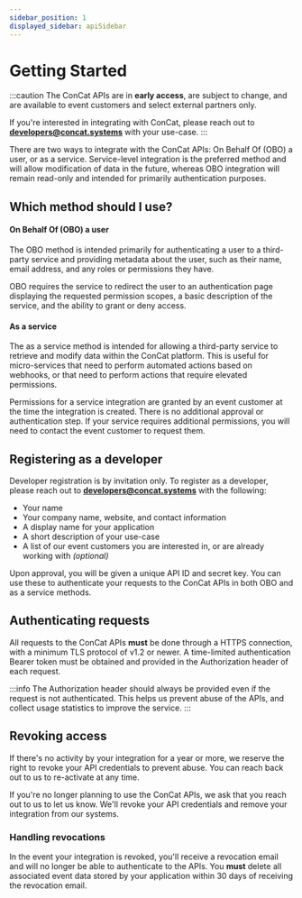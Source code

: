 ```yaml
---
sidebar_position: 1
displayed_sidebar: apiSidebar
---
```


# Getting Started

:::caution
The ConCat APIs are in **early access**, are subject to change, and are available to event customers and select external partners only.

If you're interested in integrating with ConCat, please reach out to **developers@concat.systems** with your use-case.
:::

There are two ways to integrate with the ConCat APIs: On Behalf Of (OBO) a user, or as a service. Service-level integration is the preferred method and will allow modification of data in the future, whereas OBO integration will remain read-only and intended for primarily authentication purposes.

## Which method should I use?

#### On Behalf Of (OBO) a user
The OBO method is intended primarily for authenticating a user to a third-party service and providing metadata about the user, such as their name, email address, and any roles or permissions they have.

OBO requires the service to redirect the user to an authentication page displaying the requested permission scopes, a basic description of the service, and the ability to grant or deny access.

#### As a service
The as a service method is intended for allowing a third-party service to retrieve and modify data within the ConCat platform. This is useful for micro-services that need to perform automated actions based on webhooks, or that need to perform actions that require elevated permissions.

Permissions for a service integration are granted by an event customer at the time the integration is created. There is no additional approval or authentication step. If your service requires additional permissions, you will need to contact the event customer to request them.

## Registering as a developer

Developer registration is by invitation only. To register as a developer, please reach out to **developers@concat.systems** with the following:

* Your name
* Your company name, website, and contact information
* A display name for your application
* A short description of your use-case
* A list of our event customers you are interested in, or are already working with *(optional)*

Upon approval, you will be given a unique API ID and secret key. You can use these to authenticate your requests to the ConCat APIs in both OBO and as a service methods.

## Authenticating requests

All requests to the ConCat APIs **must** be done through a HTTPS connection, with a minimum TLS protocol of v1.2 or newer. A time-limited authentication Bearer token must be obtained and provided in the Authorization header of each request.

:::info
The Authorization header should always be provided even if the request is not authenticated. This helps us prevent abuse of the APIs, and collect usage statistics to improve the service.
:::

## Revoking access
If there's no activity by your integration for a year or more, we reserve the right to revoke your API credentials to prevent abuse. You can reach back out to us to re-activate at any time.

If you're no longer planning to use the ConCat APIs, we ask that you reach out to us to let us know. We'll revoke your API credentials and remove your integration from our systems.

### Handling revocations
In the event your integration is revoked, you'll receive a revocation email and will no longer be able to authenticate to the APIs. You **must** delete all associated event data stored by your application within 30 days of receiving the revocation email.